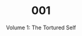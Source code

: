 ---
assets: "/assets/001"
title: "001"
subtitle: "Volume 1: The Tortured Self"
datetime: "Sat Jan 28 2017 20:00:00 GMT-0400"
location: 
  name: "200 Morgan Ave"
  url: "http://www.umbrellafactory.studio/"
description: >
  Technology is enmeshed. People are enmeshed. Confusion emerges: what exactly does it mean to be enmeshed? <em>Where does all the mesh come from?</em> The result is a tortured self.
links:
  - name: "facebook"
    url: "https://www.facebook.com/events/705780369577303"
  - name: "RSVP"
    url: "https://www.eventbrite.com/e/mixed-signals-tickets-31331092140"

performances:
  - name: "Isomorphs"
    performers:
      - name: "Matthew Gantt"
        url: "http://gantt.works"
    image: "/images/gantt.jpg"
    description: >
      Isomorphs is an investigation into the plasticity of the relationship between meaning and stimulus in the post-digital age. Drawing material from a variety of 'functional' media, including commonly used ringtones, alarms, and a variety of western cultural signifiers (arena-rock guitar, auto-tune sludge, etc), these sources are analyzed for melodic and gestural information via audio-to-MIDI processes, then re-mapped onto various compositional parameters and re-presented in both raw and manipulated states.

    media: >
      <iframe height="113" width="200" scrolling="no" frameborder="no" src="https://w.soundcloud.com/player/?url=https%3A//api.soundcloud.com/tracks/255922370&amp;auto_play=false&amp;hide_related=false&amp;show_comments=true&amp;show_user=true&amp;show_reposts=false&amp;visual=true"></iframe>

  - name: "In Triplicate"
    url: "http://matt-romein.com/in-triplicate/"
    performers:
      - name: "Matt Romein"
        url: "http://matt-romein.com"
    image: "/images/matt.jpg"
    description: >
      Inspired by the Granular Synthesis work Modell 5, In Triplicate is an exploration in three-dimensional audio-visual sampling of the performer’s face and voice. Contemporary sampling techniques primarily rely on a two-dimensional time axis but by making use of slit-scan techniques the instrument renders multiple moments in time simultaneously. Embracing generative art techniques the instrument hands off a subset of the control parameters and decision making to the computer while keeping the macro control of processes at the performer’s finger tips.
    media: >
      <iframe src="https://player.vimeo.com/video/153056895" width="200" height="113" frameborder='0' webkitallowfullscreen mozallowfullscreen allowfullscreen></iframe>

  - name: Resonance
    performers:
      - name: "Dana Abrassart"
        url: "http://www.danaabrassart.com/"
      - name: "Wangshu Sun"
        url: "http://www.sunwangshu.com/"
      - name: "Leo Lan" 
      - name: "Sylvana Tapia"
        url: "http://www.sylvanatapia.com/"
    image: "/images/resonance.jpg"
    description: >
      Resonance is an attempt to express the imperfect, yet emotional tone of our memories through the element of sound. It is a live, motion-scored performance of a memory that has already occurred. Using wireless motion capture technologies, two dancers were recorded during a duet. a single dancer recreates the original performance solo, moving to the memory of her partner. Both her present movements and her remembered interactions of the original performance are translated into sound, creating, live, an entirely unique score with each dance.
    media: >
      <iframe src="https://player.vimeo.com/video/200435486" width="200" height="113" frameborder="0" webkitallowfullscreen mozallowfullscreen allowfullscreen></iframe>

  - name: "You Don't Have To Stand"
    url: "http://goldbergs.com/"
    performers:
      - name: Joshua Goldberg
        url: "http://goldbergs.com/"
      - name: Orion Keyser
    image: "/images/stand.jpg"
    description: >
      Orion Keyser is a Music Producer, Recording Engineer & DJ living and working in New York City since 2001, with a Bachelors in Music Composition from the Oberlin Conservatory of Music and releases on seven record labels including Todd Terry's InHouse Records.

      Joshua Goldberg is an experiential designer and live media artist. In the last twenty years, he has, in no particular order, managed and LED-sequenced the most beribboned project in Maker Faire history, programmed museum interactives in states across the country, run a large Burning Man camp, and performed live visuals on personal bespoke software for some of the biggest-name DJs in the world.
    media: >
      <iframe src="https://player.vimeo.com/video/8665849" width="200" height="113" frameborder="0" webkitallowfullscreen mozallowfullscreen allowfullscreen></iframe>

background: >
  <script src="https://cdnjs.cloudflare.com/ajax/libs/three.js/r83/three.min.js"></script>
  <style type="text/css">
    #container {
      position: fixed;
      z-index: -1;
    }
  </style>
  <div id="container"></div>
  <script id="vertexShader" type="x-shader/x-vertex">
      void main() {
          gl_Position = vec4( position, 1.0 );
      }
  </script>
  <script id="fragmentShader" type="x-shader/x-fragment">
      // #ifdef GL_ES
      // precision mediump float;
      // #endif

      uniform vec2 u_resolution;
      uniform vec2 u_mouse;
      uniform float u_time;

      vec2 random2( vec2 p ) {
          return fract(sin(vec2(dot(p,vec2(127.1,311.7)),dot(p,vec2(269.5,183.3))))*43758.5453);
      }

      void main() {
          vec2 st = gl_FragCoord.xy/u_resolution.xy;
          st.x *= u_resolution.x/u_resolution.y;
          vec3 color = vec3(.0);

          // Scale
          st *= 10.;

          // Tile the space
          vec2 i_st = floor(st);
          vec2 f_st = fract(st);

          float m_dist = 1.;  // minimun distance

          for (int y= -1; y <= 1; y++) {
              for (int x= -1; x <= 1; x++) {
                  // Neighbor place in the grid
                  vec2 neighbor = vec2(float(x),float(y));

                  // Random position from current + neighbor place in the grid
                  vec2 point = random2(i_st + neighbor);

            // Animate the point
                  point = 0.5 + 0.5*sin(0.2*u_time + 6.2831*point);

            // Vector between the pixel and the point
                  vec2 diff = neighbor + point - f_st;

                  // Distance to the point
                  float dist = length(diff);

                  // Keep the closer distance
                  m_dist = min(m_dist, dist);
              }
          }

          // Draw the min distance (distance field)
          color += m_dist;

          // Show isolines
          // color -= step(.7,abs(sin(27.0*m_dist)))*.5;

          color *= sin(m_dist * 100. +   5. * u_time);
          gl_FragColor = vec4(color,1.0);
      }
  </script>
  <script>
      var container;
      var camera, scene, renderer;
      var uniforms;
      var initTime;

      init();
      animate();

      function init() {
          initTime = Date.now();
          container = document.getElementById( 'container' );

          camera = new THREE.Camera();
          camera.position.z = 1;

          scene = new THREE.Scene();

          var geometry = new THREE.PlaneBufferGeometry( 2, 2 );

          uniforms = {
              u_time: { type: "f", value: 1.0 },
              u_resolution: { type: "v2", value: new THREE.Vector2() },
              u_mouse: { type: "v2", value: new THREE.Vector2() }
          };

          var material = new THREE.ShaderMaterial( {
              uniforms: uniforms,
              vertexShader: document.getElementById( 'vertexShader' ).textContent,
              fragmentShader: document.getElementById( 'fragmentShader' ).textContent
          } );

          var mesh = new THREE.Mesh( geometry, material );
          scene.add( mesh );

          renderer = new THREE.WebGLRenderer();
          renderer.setPixelRatio( window.devicePixelRatio );

          container.appendChild( renderer.domElement );

          onWindowResize();
          window.addEventListener( 'resize', onWindowResize, false );

          document.onmousemove = function(e){
            uniforms.u_mouse.value.x = e.pageX
            uniforms.u_mouse.value.y = e.pageY
          }
      }

      function onWindowResize( event ) {
          if (window.innerWidth < 769) {
              renderer.setSize( window.innerWidth, window.innerHeight*2 );
          } else {
              renderer.setSize( window.innerWidth, window.innerHeight );
          }
          uniforms.u_resolution.value.x = renderer.domElement.width;
          uniforms.u_resolution.value.y = renderer.domElement.height;
      }

      function animate() {
          requestAnimationFrame( animate );
          render();
      }

      function render() {
          uniforms.u_time.value = (initTime - Date.now()) / 1000;
          renderer.render( scene, camera );
      }
  </script>
---